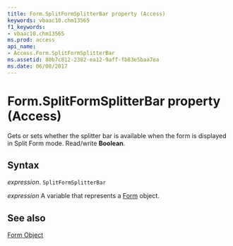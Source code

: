 ```yaml
---
title: Form.SplitFormSplitterBar property (Access)
keywords: vbaac10.chm13565
f1_keywords:
- vbaac10.chm13565
ms.prod: access
api_name:
- Access.Form.SplitFormSplitterBar
ms.assetid: 80b7c812-2382-ea12-9aff-fb83e5baa7ea
ms.date: 06/08/2017
---
```



# Form.SplitFormSplitterBar property (Access)

Gets or sets whether the splitter bar is available when the form is displayed in Split Form mode. Read/write  **Boolean**.


## Syntax

 _expression_. `SplitFormSplitterBar`

 _expression_ A variable that represents a [Form](Access.Form.md) object.


## See also


[Form Object](Access.Form.md)

